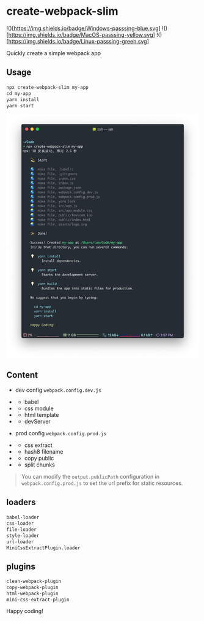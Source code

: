 # create-webpack-slim

!()[https://img.shields.io/badge/Windows-passsing-blue.svg] !()[https://img.shields.io/badge/MacOS-passsing-yellow.svg] !()[https://img.shields.io/badge/Linux-passsing-green.svg]

Quickly create a simple webpack app

## Usage

```
npx create-webpack-slim my-app
cd my-app
yarn install
yarn start
```

![create-webpack-slim](https://raw.githubusercontent.com/IanYet/image/master/create-webpack-slim.png)

## Content

- dev config `webpack.config.dev.js`
- - babel
- - css module
- - html template
- - devServer

- prod config `webpack.config.prod.js`
- - css extract
- - hash8 filename
- - copy public
- - split chunks

> You can modify the `output.publicPath` configuration in `webpack.config.prod.js` to set the url prefix for static resources.

## loaders

```
babel-loader
css-loader
file-loader
style-loader
url-loader
MiniCssExtractPlugin.loader
```

## plugins

```
clean-webpack-plugin
copy-webpack-plugin
html-webpack-plugin
mini-css-extract-plugin
```


Happy coding!
